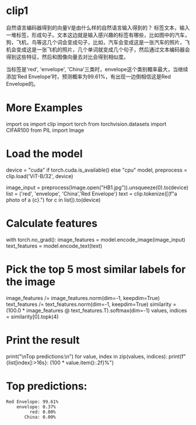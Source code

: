 # clip1
自然语言编码器得到的向量V是由什么样的自然语言输入得到的？
标签文本，输入一堆标签，形成句子。文本这边就是输入感兴趣的标签有哪些，比如图中的汽车，狗，飞机，鸟等这几个词会变成句子，比如，汽车会变成这是一张汽车的照片，飞机会变成这是一张飞机的照片，几个单词就变成几个句子，然后通过文本编码器会得到这些特征，然后和图像向量去对比会得到相似度。

当标签是'red', 'envelope', 'China'三类时，envelope这个类别概率最大，当继续添加‘Red Envelope’时，预测概率为99.61%，有出现一边倒相信这是Red Envelope的。


# More Examples

import os
import clip
import torch
from torchvision.datasets import CIFAR100
from PIL import Image

# Load the model
device = "cuda" if torch.cuda.is_available() else "cpu"
model, preprocess = clip.load('ViT-B/32', device)

image_input = preprocess(Image.open("HB1.jpg")).unsqueeze(0).to(device)
list = ('red', 'envelope', 'China','Red Envelope')
text = clip.tokenize([(f"a photo of a {c}.") for c in list]).to(device)

# Calculate features
with torch.no_grad():
    image_features = model.encode_image(image_input)
    text_features = model.encode_text(text)

# Pick the top 5 most similar labels for the image
image_features /= image_features.norm(dim=-1, keepdim=True)
text_features /= text_features.norm(dim=-1, keepdim=True)
similarity = (100.0 * image_features @ text_features.T).softmax(dim=-1)
values, indices = similarity[0].topk(4)

# Print the result
print("\nTop predictions:\n")
for value, index in zip(values, indices):
    print(f"{list[index]:>16s}: {100 * value.item():.2f}%")


# Top predictions:

    Red Envelope: 99.61%
        envelope: 0.37%
             red: 0.00%
           China: 0.00%

